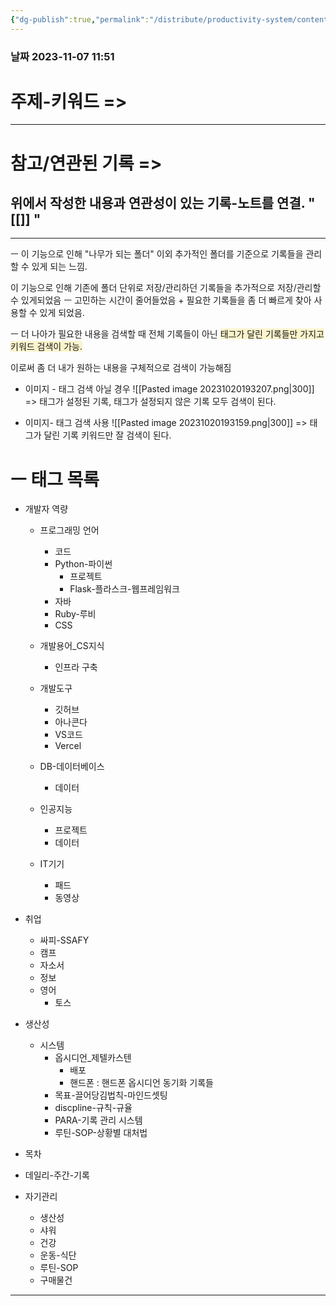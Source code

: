 ```yaml
---
{"dg-publish":true,"permalink":"/distribute/productivity-system/content-record-folder/노트 기록 시스템 구축-옵시디언 태그/","tags":["옵시디언_제텔카스텐","생산성/시스템"],"noteIcon":""}
---
```


### 날짜 2023-11-07 11:51

# 주제-키워드 =>



---
# 참고/연관된 기록 =>
위에서 작성한 내용과 연관성이 있는 기록-노트를 연결.
" [[]] "
- 


-------------------------------

ㅡ
이 기능으로 인해 "나무가 되는 폴더" 이외 추가적인 폴더를 기준으로 기록들을 관리 할 수 있게 되는 느낌.
	
이 기능으로 인해 기존에 폴더 단위로 저장/관리하던 기록들을 추가적으로 저장/관리할 수 있게되었음
	ㅡ
	고민하는 시간이 줄어들었음
	+ 필요한 기록들을 좀 더 빠르게 찾아 사용할 수 있게 되었음.

ㅡ
더 나아가 필요한 내용을 검색할 때
전체 기록들이 아닌 <span style="background:rgba(240, 200, 0, 0.2)">태그가 달린 기록들만 가지고 키워드 검색이 가능.</span>
	
이로써 좀 더 내가 원하는 내용을 구체적으로 검색이 가능해짐

- 이미지 - 태그 검색 아닐 경우
	![[Pasted image 20231020193207.png\|300]]
=>
	태그가 설정된 기록, 태그가 설정되지 않은 기록 모두 검색이 된다.

- 이미지- 태그 검색 사용
	![[Pasted image 20231020193159.png\|300]]
=>
	태그가 달린 기록 키워드만 잘 검색이 된다.

# ㅡ 태그 목록

- 개발자 역량
	- 프로그래밍 언어
		- 코드
		- Python-파이썬
			- 프로젝트
			- Flask-플라스크-웹프레임워크
		- 자바
		- Ruby-루비
		- CSS
		
	- 개발용어_CS지식
		- 인프라 구축
	
	- 개발도구
		- 깃허브
		- 아나콘다
		- VS코드
		- Vercel
		
	- DB-데이터베이스
		- 데이터
	
	- 인공지능
		- 프로젝트
		- 데이터
		
	- IT기기
		- 패드
		- 동영상
	
- 취업
	- 싸피-SSAFY
	- 캠프
	- 자소서
	- 정보
	- 영어
		- 토스
	
- 생산성
	- 시스템
		- 옵시디언_제텔카스텐
			- 배포
			- 핸드폰
			: 핸드폰 옵시디언 동기화 기록들
		- 목표-끌어당김법칙-마인드셋팅
		- discpline-규칙-규율
		- PARA-기록 관리 시스템
		- 루틴-SOP-상황별 대처법

- 목차
- 데일리-주간-기록

- 자기관리
	- 생산성
	- 샤워
	- 건강
	- 운동-식단
	- 루틴-SOP
	- 구매물건




---
